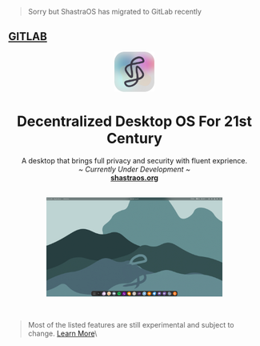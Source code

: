 > Sorry but ShastraOS has migrated to GitLab recently
<h2><a href="https://gitlab.com/shastraos"><strong>GITLAB</strong></a></h2>
<p align="center">
   <img width="80" height="80" src="https://raw.githubusercontent.com/ShastraOS/.github/main/profile/assets/round-icon-shastraos.png" alt="Logo">
  <h1 align="center"><b>Decentralized Desktop OS For 21st Century</b></h1>
  <p align="center">
  A desktop that brings full privacy and security with fluent exprience.
    <br />
    <i>~ Currently Under Development ~</i>
    <br />
    <a href="https://shastraos.org"><strong>shastraos.org</strong></a>
    <br />
    <br />
  </p>
</p>

<p align="center">
  <img width="70%" height="70%" src="https://github.com/Shastra-OS/.github/blob/main/profile/assets/banner.png" alt="Banner">
</p>
    <br />
   
> Most of the listed features are still experimental and subject to change. [Learn More](https://shastraos.co/docs/previewterms)\

